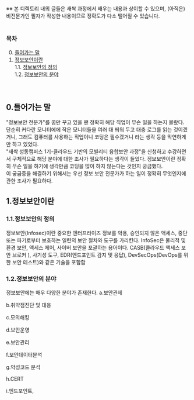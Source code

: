 ※※ 본 디렉토리 내의 글들은 새싹 과정에서 배우는 내용과 상이할 수 있으며, (아직은) 비전문가인 필자가 작성한 내용이므로 정확도가 다소 떨어질 수 있습니다.<br/><br/>
### 목차
0. [들어가는 말](#0들어가는-말)
1. [정보보안이란](#1정보보안이란)  
   1.1. [정보보안의 정의](#11정보보안의-정의)  
   1.2. [정보보안의 분야](#12정보보안의-분야)  
<br/><br/>

## 0.들어가는 말
  "정보보안 전문가"를 꿈만 꾸고 있을 땐 정확히 해당 직업이 무슨 일을 하는지 몰랐다.
 단순히 커다란 모니터에에 작은 모니터들을 여러 대 띄워 두고 대충 로그를 읽는 것이겠거니,
 그래도 컴퓨터를 사용하는 직업이니 코딩은 필수겠거니 라는 생각 등을 막연하게만 하고 있었다.  
  "새싹 성동캠퍼스 1기-클라우드 기반의 모빌리티 융합보안 과정"을 신청하고 수강하면서
 구체적으로 해당 분야에 대한 조사가 필요하다는 생각이 들었다. 정보보안이란 정확히 무슨 일을 하기에 생각만큼
 코딩을 많이 하지 않는다는 것인지 궁금했다.  
  이 궁금증을 해결하기 위해서는 우선 정보 보안 전문가가 하는 일이 정확히 무엇인지에 관한 조사가 필요하다.
  
  
## 1.정보보안이란
 ### 1.1.정보보안의 정의
  정보보안(Infosec)이란 중요한 엔터프라이즈 정보를 악용, 승인되지 않은 액세스, 중단 또는 파기로부터 보호하는 일련의 보안 절차와 도구를 가리킨다. InfoSec은 물리적 및 환경 보안, 액세스 제어, 사이버 보안을 포괄하는 용어이다. CASB(클라우드 액세스 보안 브로커 ), 사기성 도구, EDR(엔드포인트 감지 및 응답), DevSecOps(DevOps를 위한 보안 테스트)와 같은 기술을 포함합
  
 ### 1.2.정보보안의 분야
  정보보안에는 매우 다양한 분야가 존재한다.
  a.보안관제
    
  b.취약점진단 및 대응
    
  c.모의해킹
    
  d.보안운영

  e.보안관리

  f.보안데이터분석

  g.악성코드 분석

  h.CERT

  i.엔드포인트, 
